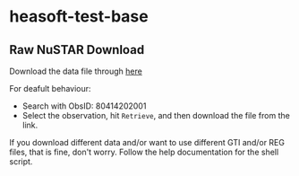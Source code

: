# heasoft-test-base

## Raw NuSTAR Download

Download the data file through [here](https://heasarc.gsfc.nasa.gov/db-perl/W3Browse/w3table.pl?tablehead=name%3Dnumaster&Action=More+Options)

For deafult behaviour:

- Search with ObsID: 80414202001
- Select the observation, hit `Retrieve`, and then download the file from the link.

If you download different data and/or want to use different GTI and/or REG files, that is fine, don't worry. Follow the help documentation for the shell script.
